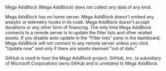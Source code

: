 Mega AdsBlock (Mega AdsBlock) does not collect any data of any kind.

Mega AdsBlock has no home server.
Mega AdsBlock doesn't embed any analytic or telemetry hooks in its code.
Mega AdsBlock doesn't accept donations or any other form of financing.
The only time Mega AdsBlock connects to a remote server is to update the filter lists and other related assets. If you disable auto-update in the "Filter lists" pane in the dashboard, Mega AdsBlock will not connect to any remote server unless you click "Update now" and only if there are assets deemed "out of date."

GitHub is used to host the Mega AdsBlock project. GitHub, Inc. (a subsidiary of Microsoft Corporation) owns GitHub and is unrelated to Mega AdsBlock.
